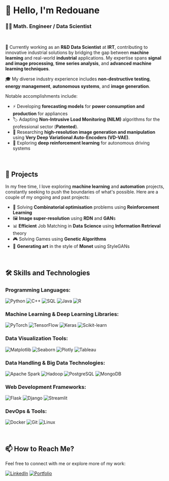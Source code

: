 # 👋 Hello, I'm Redouane

### 👨‍💻 Math. Engineer / Data Scientist
<br>

💼 Currently working as an **R&D Data Scientist** at **IRT**, contributing to innovative industrial solutions by bridging the gap between **machine learning** and real-world **industrial** applications. My expertise spans **signal and image processing**, **time series analysis**, and **advanced machine learning techniques**.


🎓 My diverse industry experience includes **non-destructive testing**, **energy management**, **autonomous systems**, and **image generation**. 

Notable accomplishments include:

- ⚡ Developing **forecasting models** for **power consumption and production** for appliances
- 🏷️ Adapting **Non-Intrusive Load Monitoring (NILM)** algorithms for the professional sector (**Patented**).
- 🎨 Researching **high-resolution image generation and manipulation** using **Very Deep Variational Auto-Encoders (VD-VAE)**.
- 🚗 Exploring **deep reinforcement learning** for autonomous driving systems


<br>

## 🌱 Projects

In my free time, I love exploring **machine learning** and **automation** projects, constantly seeking to push the boundaries of what's possible. Here are a couple of my ongoing and past projects:

- 🧠 Solving **Combinatorial optimisation** problems using **Reinforcement Learning**
- 🖼️ **Image super-resolution** using **RDN** and **GAN**s
- 📊 **Efficient** Job Matching in **Data Science** using **Information Retrieval** theory
- 🎮 Solving Games using **Genetic Algorithms**
- 🎨 **Generating art** in the style of **Monet** using StyleGANs

<br>

## 🛠️ Skills and Technologies

### Programming Languages:
![Python](https://img.shields.io/badge/Python-FFD43B?style=for-the-badge&logo=python&logoColor=blue)
![C++](https://img.shields.io/badge/C++-00599C?style=for-the-badge&logo=cplusplus&logoColor=white)
![SQL](https://img.shields.io/badge/SQL-003B57?style=for-the-badge&logo=postgresql&logoColor=white)
![Java](https://img.shields.io/badge/Java-ED8B00?style=for-the-badge&logo=java&logoColor=white)
![R](https://img.shields.io/badge/R-276DC3?style=for-the-badge&logo=r&logoColor=white)

### Machine Learning & Deep Learning Libraries:
![PyTorch](https://img.shields.io/badge/PyTorch-EE4C2C?style=for-the-badge&logo=pytorch&logoColor=white)
![TensorFlow](https://img.shields.io/badge/TensorFlow-FF6F00?style=for-the-badge&logo=tensorflow&logoColor=white)
![Keras](https://img.shields.io/badge/Keras-D00000?style=for-the-badge&logo=keras&logoColor=white)
![Scikit-learn](https://img.shields.io/badge/Scikit--learn-F7931E?style=for-the-badge&logo=scikitlearn&logoColor=white)

### Data Visualization Tools:
![Matplotlib](https://img.shields.io/badge/Matplotlib-003B57?style=for-the-badge&logo=matplotlib&logoColor=white)
![Seaborn](https://img.shields.io/badge/Seaborn-FF5733?style=for-the-badge&logo=seaborn&logoColor=white)
![Plotly](https://img.shields.io/badge/Plotly-3E9C8C?style=for-the-badge&logo=plotly&logoColor=white)
![Tableau](https://img.shields.io/badge/Tableau-E97627?style=for-the-badge&logo=tableau&logoColor=white)

### Data Handling & Big Data Technologies:
![Apache Spark](https://img.shields.io/badge/Apache%20Spark-E25A1C?style=for-the-badge&logo=apachespark&logoColor=white)
![Hadoop](https://img.shields.io/badge/Apache%20Hadoop-66CCFF?style=for-the-badge&logo=apachehadoop&logoColor=white)
![PostgreSQL](https://img.shields.io/badge/PostgreSQL-4169E1?style=for-the-badge&logo=postgresql&logoColor=white)
![MongoDB](https://img.shields.io/badge/MongoDB-47A248?style=for-the-badge&logo=mongodb&logoColor=white)

### Web Development Frameworks:
![Flask](https://img.shields.io/badge/Flask-000000?style=for-the-badge&logo=flask&logoColor=white)
![Django](https://img.shields.io/badge/Django-092E20?style=for-the-badge&logo=django&logoColor=white)
![Streamlit](https://img.shields.io/badge/Streamlit-FF4B4B?style=for-the-badge&logo=streamlit&logoColor=white)

### DevOps & Tools:
![Docker](https://img.shields.io/badge/Docker-2496ED?style=for-the-badge&logo=docker&logoColor=white)
![Git](https://img.shields.io/badge/Git-F05032?style=for-the-badge&logo=git&logoColor=white)
![Linux](https://img.shields.io/badge/Linux-FCC624?style=for-the-badge&logo=linux&logoColor=black)


<br>

## 📫 How to Reach Me?

Feel free to connect with me or explore more of my work:

[![LinkedIn](https://img.shields.io/badge/LinkedIn-blue?style=for-the-badge&logo=linkedin)](https://www.linkedin.com/in/redouane-b-36446a165/)
[![Portfolio](https://img.shields.io/badge/Portfolio-ff69b4?style=for-the-badge&logo=github)](https://redouane-bouazza.github.io/) 


